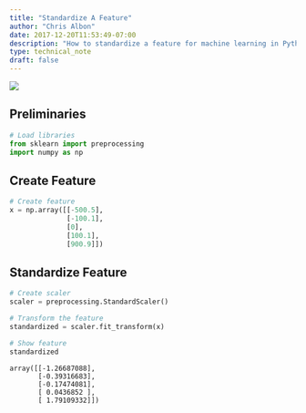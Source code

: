 ```yaml
---
title: "Standardize A Feature"
author: "Chris Albon"
date: 2017-12-20T11:53:49-07:00
description: "How to standardize a feature for machine learning in Python."
type: technical_note
draft: false
---
```

<a alt="Standardization" href="https://machinelearningflashcards.com">
    <img src="/images/machine_learning_flashcards/Standardization_print.png" class="flashcard center-block">
</a>

## Preliminaries


```python
# Load libraries
from sklearn import preprocessing
import numpy as np
```

## Create Feature


```python
# Create feature
x = np.array([[-500.5], 
              [-100.1], 
              [0], 
              [100.1], 
              [900.9]])
```

## Standardize Feature


```python
# Create scaler
scaler = preprocessing.StandardScaler()

# Transform the feature
standardized = scaler.fit_transform(x)

# Show feature
standardized
```




    array([[-1.26687088],
           [-0.39316683],
           [-0.17474081],
           [ 0.0436852 ],
           [ 1.79109332]])


